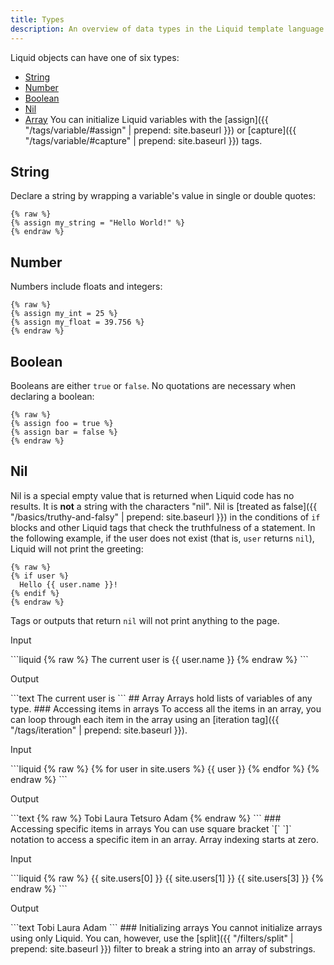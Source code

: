 ```yaml
---
title: Types
description: An overview of data types in the Liquid template language.
---
```

Liquid objects can have one of six types:
- [String](#string)
- [Number](#number)
- [Boolean](#boolean)
- [Nil](#nil)
- [Array](#array)
You can initialize Liquid variables with the [assign]({{ "/tags/variable/#assign" | prepend: site.baseurl }}) or [capture]({{ "/tags/variable/#capture" | prepend: site.baseurl }}) tags.
## String
Declare a string by wrapping a variable's value in single or double quotes:
```liquid
{% raw %}
{% assign my_string = "Hello World!" %}
{% endraw %}
```
## Number
Numbers include floats and integers:
```liquid
{% raw %}
{% assign my_int = 25 %}
{% assign my_float = 39.756 %}
{% endraw %}
```
## Boolean
Booleans are either `true` or `false`. No quotations are necessary when declaring a boolean:
```liquid
{% raw %}
{% assign foo = true %}
{% assign bar = false %}
{% endraw %}
```
## Nil
Nil is a special empty value that is returned when Liquid code has no results. It is **not** a string with the characters "nil".
Nil is [treated as false]({{ "/basics/truthy-and-falsy" | prepend: site.baseurl }}) in the conditions of `if` blocks and other Liquid tags that check the truthfulness of a statement.
In the following example, if the user does not exist (that is, `user` returns `nil`), Liquid will not print the greeting:
```liquid
{% raw %}
{% if user %}
  Hello {{ user.name }}!
{% endif %}
{% endraw %}
```
Tags or outputs that return `nil` will not print anything to the page.
<p class="code-label">Input</p>
```liquid
{% raw %}
The current user is {{ user.name }}
{% endraw %}
```
<p class="code-label">Output</p>
```text
The current user is
```
## Array
Arrays hold lists of variables of any type.
### Accessing items in arrays
To access all the items in an array, you can loop through each item in the array using an [iteration tag]({{ "/tags/iteration" | prepend: site.baseurl }}).
<p class="code-label">Input</p>
```liquid
{% raw %}
<!-- if site.users = "Tobi", "Laura", "Tetsuro", "Adam" -->
{% for user in site.users %}
  {{ user }}
{% endfor %}
{% endraw %}
```
<p class="code-label">Output</p>
```text
{% raw %}
Tobi Laura Tetsuro Adam
{% endraw %}
```
### Accessing specific items in arrays
You can use square bracket `[` `]` notation to access a specific item in an array. Array indexing starts at zero.
<p class="code-label">Input</p>
```liquid
{% raw %}
<!-- if site.users = "Tobi", "Laura", "Tetsuro", "Adam" -->
{{ site.users[0] }}
{{ site.users[1] }}
{{ site.users[3] }}
{% endraw %}
```
<p class="code-label">Output</p>
```text
Tobi
Laura
Adam
```
### Initializing arrays
You cannot initialize arrays using only Liquid.
You can, however, use the [split]({{ "/filters/split" | prepend: site.baseurl }}) filter to break a string into an array of substrings.
